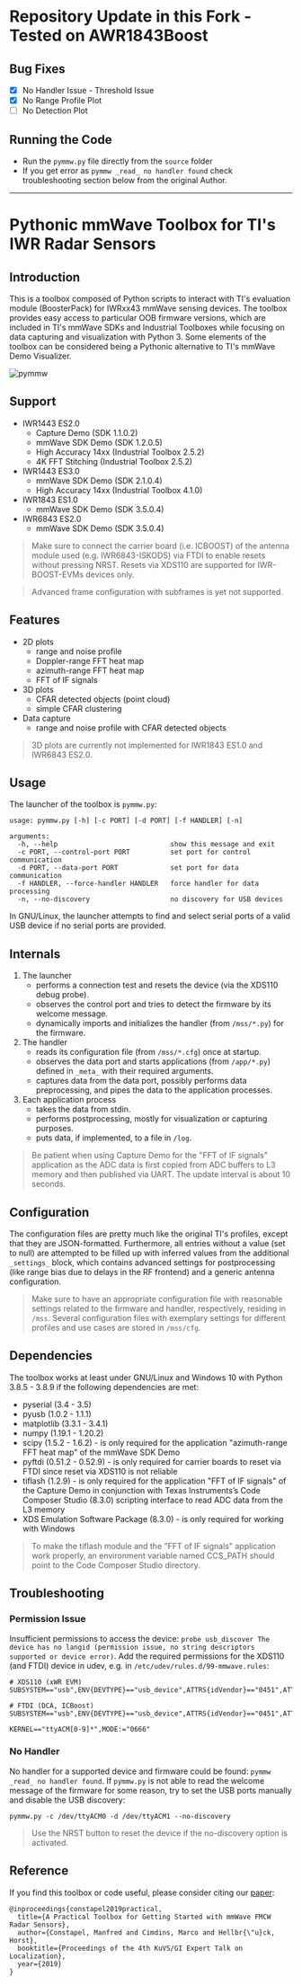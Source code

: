 # Repository Update in this Fork - Tested on AWR1843Boost
## Bug Fixes
  - [x] No Handler Issue - Threshold Issue
  - [x] No Range Profile Plot
  - [ ] No Detection Plot

## Running the Code
  - Run the `pymmw.py` file directly from the `source` folder
  - If you get error as `pymmw _read_ no handler found` check troubleshooting section below from the original Author.

------------------------------------------------------------------------------------------------------------------------------------------------------
# Pythonic mmWave Toolbox for TI's IWR Radar Sensors

## Introduction

This is a toolbox composed of Python scripts to interact with TI's evaluation module (BoosterPack) for IWRxx43 mmWave sensing devices. The toolbox provides easy access to particular OOB firmware versions, which are included in TI's mmWave SDKs and Industrial Toolboxes while focusing on data capturing and visualization with Python 3. Some elements of the toolbox can be considered being a Pythonic alternative to TI's mmWave Demo Visualizer.

![pymmw](pymmw-plots.png)

## Support 

* IWR1443 ES2.0
  * Capture Demo (SDK 1.1.0.2)
  * mmWave SDK Demo (SDK 1.2.0.5)
  * High Accuracy 14xx (Industrial Toolbox 2.5.2)
  * 4K FFT Stitching (Industrial Toolbox 2.5.2)
* IWR1443 ES3.0
  * mmWave SDK Demo (SDK 2.1.0.4)
  * High Accuracy 14xx (Industrial Toolbox 4.1.0)
* IWR1843 ES1.0
  * mmWave SDK Demo (SDK 3.5.0.4)
* IWR6843 ES2.0
  * mmWave SDK Demo (SDK 3.5.0.4)

> Make sure to connect the carrier board (i.e. ICBOOST) of the antenna module used (e.g. IWR6843-ISKODS) via FTDI to enable resets without pressing NRST. Resets via XDS110 are supported for IWR-BOOST-EVMs devices only.

> Advanced frame configuration with subframes is yet not supported.

## Features

* 2D plots
  * range and noise profile
  * Doppler-range FFT heat map
  * azimuth-range FFT heat map
  * FFT of IF signals
* 3D plots
  * CFAR detected objects (point cloud)
  * simple CFAR clustering
* Data capture
  * range and noise profile with CFAR detected objects

> 3D plots are currently not implemented for IWR1843 ES1.0 and IWR6843 ES2.0.

## Usage

The launcher of the toolbox is `pymmw.py`:

```
usage: pymmw.py [-h] [-c PORT] [-d PORT] [-f HANDLER] [-n]

arguments:
  -h, --help                            show this message and exit
  -c PORT, --control-port PORT          set port for control communication
  -d PORT, --data-port PORT             set port for data communication
  -f HANDLER, --force-handler HANDLER   force handler for data processing
  -n, --no-discovery                    no discovery for USB devices
```

In GNU/Linux, the launcher attempts to find and select serial ports of a valid USB device if no serial ports are provided.

## Internals

1. The launcher
   - performs a connection test and resets the device (via the XDS110 debug probe).
   - observes the control port and tries to detect the firmware by its welcome message.
   - dynamically imports and initializes the handler (from `/mss/*.py`) for the firmware.
2. The handler
   - reads its configuration file (from `/mss/*.cfg`) once at startup.
   - observes the data port and starts applications (from `/app/*.py`) defined in `_meta_` with their required arguments.
   - captures data from the data port, possibly performs data preprocessing, and pipes the data to the application processes.
3. Each application process
   - takes the data from stdin.
   - performs postprocessing, mostly for visualization or capturing purposes.
   - puts data, if implemented, to a file in `/log`.

> Be patient when using Capture Demo for the "FFT of IF signals" application as the ADC data is first copied from ADC buffers to L3 memory and then published via UART. The update interval is about 10 seconds.

## Configuration

The configuration files are pretty much like the original TI's profiles, except that they are JSON-formatted. Furthermore, all entries without a value (set to null) are attempted to be filled up with inferred values from the additional `_settings_` block, which contains advanced settings for postprocessing (like range bias due to delays in the RF frontend) and a generic antenna configuration.

> Make sure to have an appropriate configuration file with reasonable settings related to the firmware and handler, respectively, residing in `/mss`. Several configuration files with exemplary settings for different profiles and use cases are stored in `/mss/cfg`.

## Dependencies

The toolbox works at least under GNU/Linux and Windows 10 with Python 3.8.5 - 3.8.9 if the following dependencies are met:

* pyserial (3.4 - 3.5)
* pyusb (1.0.2 - 1.1.1)
* matplotlib (3.3.1 - 3.4.1)
* numpy (1.19.1 - 1.20.2)
* scipy (1.5.2 - 1.6.2) - is only required for the application "azimuth-range FFT heat map" of the mmWave SDK Demo
* pyftdi (0.51.2 - 0.52.9) - is only required for carrier boards to reset via FTDI since reset via XDS110 is not reliable
* tiflash (1.2.9) - is only required for the application "FFT of IF signals" of the Capture Demo in conjunction with Texas Instruments’s Code Composer Studio (8.3.0) scripting interface to read ADC data from the L3 memory
* XDS Emulation Software Package (8.3.0) - is only required for working with Windows

> To make the tiflash module and the "FFT of IF signals" application work properly, an environment variable named CCS_PATH should point to the Code Composer Studio directory.

## Troubleshooting

### Permission Issue

Insufficient permissions to access the device: `probe usb_discover The device has no langid (permission issue, no string descriptors supported or device error)`. Add the required permissions for the XDS110 (and FTDI) device in udev, e.g. in `/etc/udev/rules.d/99-mmwave.rules`:
```
# XDS110 (xWR EVM)
SUBSYSTEM=="usb",ENV{DEVTYPE}=="usb_device",ATTRS{idVendor}=="0451",ATTRS{idProduct}=="bef3",MODE:="0666"

# FTDI (DCA, ICBoost)
SUBSYSTEM=="usb",ENV{DEVTYPE}=="usb_device",ATTRS{idVendor}=="0451",ATTRS{idProduct}=="fd03",MODE:="0666"

KERNEL=="ttyACM[0-9]*",MODE:="0666"
```

### No Handler

No handler for a supported device and firmware could be found: `pymmw _read_ no handler found`. If `pymmw.py` is not able to read the welcome message of the firmware for some reason, try to set the USB ports manually and disable the USB discovery:
```
pymmw.py -c /dev/ttyACM0 -d /dev/ttyACM1 --no-discovery
```

> Use the NRST button to reset the device if the no-discovery option is activated.

## Reference

If you find this toolbox or code useful, please consider citing our [paper](https://publikationsserver.tu-braunschweig.de/receive/dbbs_mods_00066760):

```
@inproceedings{constapel2019practical,
  title={A Practical Toolbox for Getting Started with mmWave FMCW Radar Sensors},
  author={Constapel, Manfred and Cimdins, Marco and Hellbr{\"u}ck, Horst},
  booktitle={Proceedings of the 4th KuVS/GI Expert Talk on Localization},
  year={2019}
}
```

